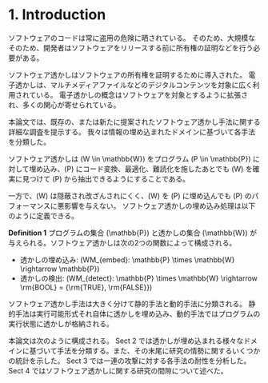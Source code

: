 # 1. Introduction

ソフトウェアのコードは常に盗用の危険に晒されている。
そのため、大規模な
そのため、開発者はソフトウェアをリリースする前に所有権の証明などを行う必要がある。

ソフトウェア透かしはソフトウェアの所有権を証明するために導入された。
電子透かしは、マルチメディアファイルなどのデジタルコンテンツを対象に広く利用されている。
電子透かしの概念はソフトウェアを対象とするように拡張され、多くの関心が寄せられている。

本論文では、既存の、または新たに提案されたソフトウェア透かし手法に関する詳細な調査を提示する。
我々は情報の埋め込まれたドメインに基づいて各手法を分類した。

ソフトウェア透かしは \(W \in \mathbb{W}\) をプログラム \(P \in \mathbb{P}\) に対して埋め込み、\(P\) にコード変換、最適化、難読化を施したあとでも \(W\) を確実に見つけて \(P\) から抽出できるようにすることである。

一方で、\(W\) は隠蔽され改ざんされにくく、\(W\) を \(P\) に埋め込んでも \(P\) のパフォーマンスに悪影響を与えない。
ソフトウェア透かしの埋め込み処理は以下のように定義できる。

**Definition 1** プログラムの集合 \(\mathbb{P}\) と透かしの集合 \(\mathbb{W}\) が与えられる。ソフトウェア透かしは次の2つの関数によって構成される。

- 透かしの埋め込み: \(WM_{embed}: \mathbb{P} \times \mathbb{W} \rightarrow \mathbb{P}\)
- 透かしの検出: \(WM_{detect}: \mathbb{P} \times \mathbb{W} \rightarrow \rm{BOOL} = \{\rm{TRUE}, \rm{FALSE}\}\)

ソフトウェア透かし手法は大きく分けて静的手法と動的手法に分類される。
静的手法は実行可能形式それ自体に透かしを埋め込み、動的手法ではプログラムの実行状態に透かしが格納される。

<!-- textlint-disable -->
本論文は次のように構成される。
Sect 2 では透かしが埋め込まれる様々なドメインに基づいて手法を分類する。また、その末尾に研究の情勢に関するいくつかの統計を示した。
Sect 3 では一連の攻撃に対する各手法の耐性を分析した。
Sect 4 ではソフトウェア透かしに関する研究の間隙について述べた。
<!-- textlint-enable -->
